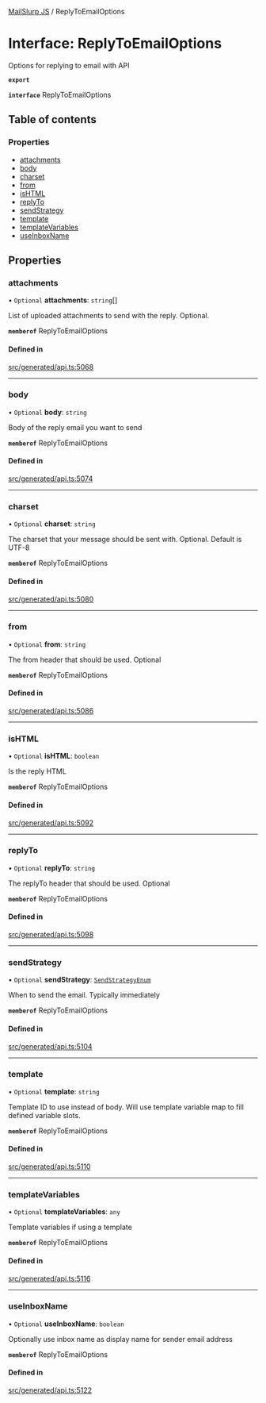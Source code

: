 [MailSlurp JS](../README.md) / ReplyToEmailOptions

# Interface: ReplyToEmailOptions

Options for replying to email with API

**`export`**

**`interface`** ReplyToEmailOptions

## Table of contents

### Properties

- [attachments](ReplyToEmailOptions.md#attachments)
- [body](ReplyToEmailOptions.md#body)
- [charset](ReplyToEmailOptions.md#charset)
- [from](ReplyToEmailOptions.md#from)
- [isHTML](ReplyToEmailOptions.md#ishtml)
- [replyTo](ReplyToEmailOptions.md#replyto)
- [sendStrategy](ReplyToEmailOptions.md#sendstrategy)
- [template](ReplyToEmailOptions.md#template)
- [templateVariables](ReplyToEmailOptions.md#templatevariables)
- [useInboxName](ReplyToEmailOptions.md#useinboxname)

## Properties

### attachments

• `Optional` **attachments**: `string`[]

List of uploaded attachments to send with the reply. Optional.

**`memberof`** ReplyToEmailOptions

#### Defined in

[src/generated/api.ts:5068](https://github.com/mailslurp/mailslurp-client/blob/20b4039/src/generated/api.ts#L5068)

___

### body

• `Optional` **body**: `string`

Body of the reply email you want to send

**`memberof`** ReplyToEmailOptions

#### Defined in

[src/generated/api.ts:5074](https://github.com/mailslurp/mailslurp-client/blob/20b4039/src/generated/api.ts#L5074)

___

### charset

• `Optional` **charset**: `string`

The charset that your message should be sent with. Optional. Default is UTF-8

**`memberof`** ReplyToEmailOptions

#### Defined in

[src/generated/api.ts:5080](https://github.com/mailslurp/mailslurp-client/blob/20b4039/src/generated/api.ts#L5080)

___

### from

• `Optional` **from**: `string`

The from header that should be used. Optional

**`memberof`** ReplyToEmailOptions

#### Defined in

[src/generated/api.ts:5086](https://github.com/mailslurp/mailslurp-client/blob/20b4039/src/generated/api.ts#L5086)

___

### isHTML

• `Optional` **isHTML**: `boolean`

Is the reply HTML

**`memberof`** ReplyToEmailOptions

#### Defined in

[src/generated/api.ts:5092](https://github.com/mailslurp/mailslurp-client/blob/20b4039/src/generated/api.ts#L5092)

___

### replyTo

• `Optional` **replyTo**: `string`

The replyTo header that should be used. Optional

**`memberof`** ReplyToEmailOptions

#### Defined in

[src/generated/api.ts:5098](https://github.com/mailslurp/mailslurp-client/blob/20b4039/src/generated/api.ts#L5098)

___

### sendStrategy

• `Optional` **sendStrategy**: [`SendStrategyEnum`](../enums/ReplyToEmailOptions.SendStrategyEnum.md)

When to send the email. Typically immediately

**`memberof`** ReplyToEmailOptions

#### Defined in

[src/generated/api.ts:5104](https://github.com/mailslurp/mailslurp-client/blob/20b4039/src/generated/api.ts#L5104)

___

### template

• `Optional` **template**: `string`

Template ID to use instead of body. Will use template variable map to fill defined variable slots.

**`memberof`** ReplyToEmailOptions

#### Defined in

[src/generated/api.ts:5110](https://github.com/mailslurp/mailslurp-client/blob/20b4039/src/generated/api.ts#L5110)

___

### templateVariables

• `Optional` **templateVariables**: `any`

Template variables if using a template

**`memberof`** ReplyToEmailOptions

#### Defined in

[src/generated/api.ts:5116](https://github.com/mailslurp/mailslurp-client/blob/20b4039/src/generated/api.ts#L5116)

___

### useInboxName

• `Optional` **useInboxName**: `boolean`

Optionally use inbox name as display name for sender email address

**`memberof`** ReplyToEmailOptions

#### Defined in

[src/generated/api.ts:5122](https://github.com/mailslurp/mailslurp-client/blob/20b4039/src/generated/api.ts#L5122)
